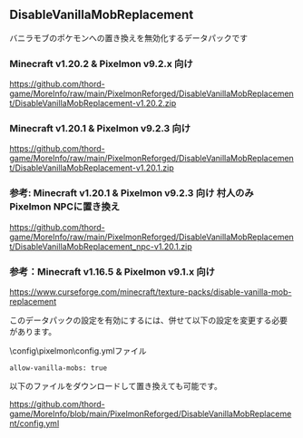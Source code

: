 
## DisableVanillaMobReplacement

バニラモブのポケモンへの置き換えを無効化するデータパックです

### Minecraft v1.20.2 & Pixelmon v9.2.x 向け

https://github.com/thord-game/MoreInfo/raw/main/PixelmonReforged/DisableVanillaMobReplacement/DisableVanillaMobReplacement-v1.20.2.zip

### Minecraft v1.20.1 & Pixelmon v9.2.3 向け

https://github.com/thord-game/MoreInfo/raw/main/PixelmonReforged/DisableVanillaMobReplacement/DisableVanillaMobReplacement-v1.20.1.zip

### 参考: Minecraft v1.20.1 & Pixelmon v9.2.3 向け 村人のみPixelmon NPCに置き換え

https://github.com/thord-game/MoreInfo/raw/main/PixelmonReforged/DisableVanillaMobReplacement/DisableVanillaMobReplacement_npc-v1.20.1.zip


### 参考：Minecraft v1.16.5 & Pixelmon v9.1.x 向け

https://www.curseforge.com/minecraft/texture-packs/disable-vanilla-mob-replacement


このデータパックの設定を有効にするには、併せて以下の設定を変更する必要があります。

\config\pixelmon\config.ymlファイル

`allow-vanilla-mobs: true`

以下のファイルをダウンロードして置き換えても可能です。

https://github.com/thord-game/MoreInfo/blob/main/PixelmonReforged/DisableVanillaMobReplacement/config.yml
